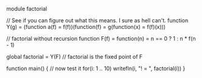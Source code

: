 module factorial

// See if you can figure out what this means.  I sure as hell can't.
function Y(g) = (function a(f) = f(f))(function(f) = g(function(x) = f(f)(x)))

// factorial without recursion
function F(f) = function(n) = n == 0 ? 1 : n * f(n - 1)

global factorial = Y(F) // factorial is the fixed point of F

function main()
{
	// now test it
	for(i: 1 .. 10)
		writefln(i, "! = ", factorial(i))
}